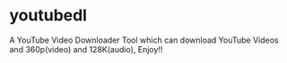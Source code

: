 # youtubedl
A YouTube Video Downloader Tool which can download YouTube Videos and 360p(video) and 128K(audio), Enjoy!!
